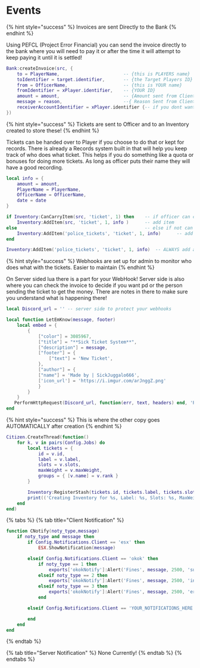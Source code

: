 # Events

{% hint style="success" %}
Invoices are sent Directly to the Bank
{% endhint %}

Using PEFCL (Project Error Financial) you can send the invoice directly to the bank where you will need to pay it or after the time it will attempt to keep paying it until it is settled!

```lua
Bank:createInvoice(src, {
    to = PlayerName,                        -- {this is PLAYERS name}
    toIdentifier = target.identifier,       -- {the Target Players ID}
    from = OfficerName,                     -- {this is YOUR name}
    fromIdentifier = xPlayer.identifier,    -- {YOUR ID}
    amount = amount,                        -- {Amount sent from Client}
    message = reason,                       --{ Reason Sent from Client}
    receiverAccountIdentifier = xPlayer.identifier {-- if you dont want personal rewards for tickets put this as { Job } and it will send the money to the job not player!}
})
```



{% hint style="success" %}
Tickets are sent to Officer and to an Inventory created to store these!
{% endhint %}

Tickets can be handed over to Player if you choose to do that or kept for records. There is already a Records system built in that will help you keep track of who does what ticket. This helps if you do something like a quota or bonuses for doing more tickets. As long as officer puts their name they will have a good recording.

```lua
local info = {
    amount = amount,
    PlayerName = PlayerName,
    OfficerName = OfficerName,
    date = date
}

if Inventory:CanCarryItem(src, 'ticket', 1) then    -- if officer can carry ticket
    Inventory:AddItem(src, 'ticket', 1, info )      -- add item
else                                                -- else if not can carry
    Inventory:AddItem('police_tickets', 'ticket', 1, info)      -- add item to storage
end

Inventory:AddItem('police_tickets', 'ticket', 1, info)  -- ALWAYS add a copy to storage
```



{% hint style="success" %}
Webhooks are set up for admin to monitor who does what with the tickets. Easier to maintain
{% endhint %}

On Server sided lua there is a part for your WebHook! Server side is also where you can check the invoice to decide if you want pd or the person sending the ticket to get the money. There are notes in there to make sure you understand what is happening there!

```lua
local Discord_url = '' -- server side to protect your webhooks

local function LetEmKnow(message, footer)
    local embed = {
        {
            ["color"] = 3085967,
            ["title"] = "**Sick Ticket System**",
            ["description"] = message,
            ["footer"] = {
                ["text"] = 'New Ticket',
            },
            ["author"] = {
            ["name"] = 'Made by | SickJuggalo666',
            ['icon_url'] = 'https://i.imgur.com/arJnggZ.png'
            }
        }
    }
   PerformHttpRequest(Discord_url, function(err, text, headers) end, 'POST', json.encode({username = "Sick Ticket System", embeds = embed}), { ['Content-Type'] = 'application/json' })
end
```



{% hint style="success" %}
This is where the other copy goes AUTOMATICALLY after creation
{% endhint %}

```lua
Citizen.CreateThread(function()
    for k, v in pairs(Config.Jobs) do
        local tickets = {
            id = v.id,
            label = v.label,
            slots = v.slots,
            maxWeight = v.maxWeight,
            groups = { [v.name] = v.rank }
        }

        Inventory:RegisterStash(tickets.id, tickets.label, tickets.slots, tickets.maxWeight, nil, tickets.groups)
        print(('Creating Inventory for %s, Label: %s, Slots: %s, MaxWeight: %s, Groups: %s'):format(tickets.id,tickets.label,tickets.slots,tickets.maxWeight,tickets.groups))
    end
end)
```



{% tabs %}
{% tab title="Client Notification" %}
```lua
function CNotify(noty_type,message)
    if noty_type and message then
        if Config.Notifications.Client == 'esx' then
            ESX.ShowNotification(message)

        elseif Config.Notifications.Client == 'okok' then
            if noty_type == 1 then
                exports['okokNotify']:Alert('Fines', message, 2500, 'success')
            elseif noty_type == 2 then
                exports['okokNotify']:Alert('Fines', message, 2500, 'info')
            elseif noty_type == 3 then
                exports['okokNotify']:Alert('Fines', message, 2500, 'error')
            end

        elseif Config.Notifications.Client == 'YOUR_NOTIFICATIONS_HERE' then

        end
    end
end
```
{% endtab %}

{% tab title="Server Notification" %}
None Currently!
{% endtab %}
{% endtabs %}

